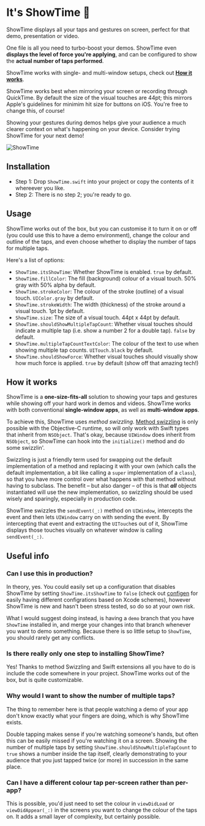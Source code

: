 # It's ShowTime 🎥

ShowTime displays all your taps and gestures on screen, perfect for that demo, presentation or video. 

One file is all you need to turbo-boost your demos. ShowTime even **displays the level of force you're applying**, and can be configured to show the **actual number of taps performed**.

ShowTime works with single- and multi-window setups, check out **[How it works](#how-it-works)**.

ShowTime works best when mirroring your screen or recording through QuickTime. By default the size of the visual touches are 44pt; this mirrors Apple's guidelines for minimim hit size for buttons on iOS. You're free to change this, of course!

Showing your gestures during demos helps give your audience a much clearer context on what's happening on your device. Consider trying ShowTime for your next demo!

![ShowTime](http://kanecheshire.com/images/github/showtime-demo-3.gif)

## Installation

- Step 1: Drop `ShowTime.swift` into your project or copy the contents of it whereever you like. 
- Step 2: There is no step 2; you're ready to go.

## Usage

ShowTime works out of the box, but you can customise it to turn it on or off (you could use this to have a demo environment),
change the colour and outline of the taps, and even choose whether to display the number of taps for multiple taps.

Here's a list of options:

- `ShowTime.itsShowTime`: Whether ShowTime is enabled. `true` by default.
- `ShowTime.fillColor`: The fill (background) colour of a visual touch. 50% gray with 50% alpha by default.
- `ShowTime.strokeColor`: The colour of the stroke (outline) of a visual touch. `UIColor.gray` by default.
- `ShowTime.strokeWidth`: The width (thickness) of the stroke around a visual touch. 1pt by default.
- `ShowTime.size`: The size of a visual touch. 44pt x 44pt by default.
- `ShowTime.shouldShowMultipleTapCount`: Whether visual touches should indicate a multiple tap (i.e. show a number 2 for a double tap). `false` by default.
- `ShowTime.multipleTapCountTextColor`: The colour of the text to use when showing multiple tap counts. `UITouch.black` by default.
- `ShowTime.shouldShowForce`: Whether visual touches should visually show how much force is applied. `true` by default (show off that amazing tech!)

## <a name='how-it-works'></a>How it works

ShowTime is a **one-size-fits-all** solution to showing your taps and gestures while showing off your hard work in demos and videos. ShowTime works with both conventional **single-window apps**, as well as **multi-window apps**.

To achieve this, ShowTime uses _method swizzling_. [Method swizzling](http://nshipster.com/swift-objc-runtime/) is only possible with the Objective-C runtime, so will only work with Swift types that inherit from `NSObject`. That's okay, because `UIWindow` does inherit from `NSObject`, so ShowTime can hook into the `initialize()` method and do some swizzlin'.

Swizzling is just a friendly term used for swapping out the default implementation of a method and replacing it with your own (which calls the default implementation, a bit like calling a `super` implementation of a `class`), so that you have more control over what happens with that method without having to subclass. The benefit – but also danger – of this is that **_all_** objects instantiated will use the new implementation, so swizzling should be used wisely and sparingly, especially in production code.

ShowTime swizzles the `sendEvent(_:)` method on `UIWindow`, intercepts the event and then lets `UIWindow` carry on with sending the event. By intercepting that event and extracting the `UITouch`es out of it, ShowTime displays those touches visually on whatever window is calling `sendEvent(_:)`.

## Useful info

### Can I use this in production?
In theory, yes. You could easily set up  a configuration that disables ShowTime by setting `ShowTime.itsShowTime` to `false` (check out [configen](https://github.com/theappbusiness/ConfigGenerator) for easily having different configrations based on Xcode schemes), however ShowTime is new and hasn't been stress tested, so do so at your own risk.

What I would suggest doing instead, is having a `demo` branch that you have `ShowTime` installed in, and merge your changes into that branch whenever you want to demo something. Because there is so little setup to `ShowTime`, you should rarely get any conflicts.

### Is there really only one step to installing ShowTime?
Yes! Thanks to method Swizzling and Swift extensions all you have to do is include the code somewhere in your project. ShowTime works out of the box, but is quite customizable. 

### Why would I want to show the number of multiple taps?
The thing to remember here is that people watching a demo of your app don't know exactly what your fingers are doing, which is why ShowTime exists.

Double tapping makes sense if you're watching someone's hands, but often this can be easily missed if you're watching it on a screen. Showing the number of multiple taps by setting `ShowTime.shouldShowMultipleTapCount` to `true` shows a number inside the tap itself, clearly demonstrating to your audience that you just tapped twice (or more) in succession in the same place. 

### Can I have a different colour tap per-screen rather than per-app?
This is possible, you'd just need to set the colour in `viewDidLoad` or `viewDidAppear(_:)` in the screens you want to change the colour of the taps on. It adds a small layer of complexity, but certainly possible.
